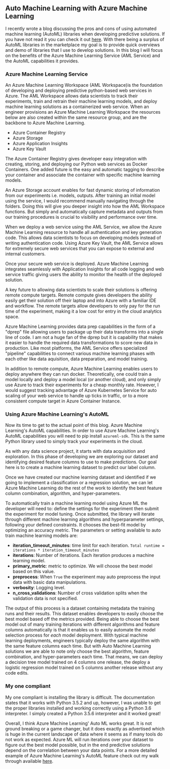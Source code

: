 ## Auto Machine Learning with Azure Machine Learning

I recently wrote a blog discussing the pros and cons of using automated machine learning (AutoML) libraries when developing predictive solutions. If you have not read it you can check it out [here](https://github.com/ryanchynoweth44/AutoMLExamples/blogs/AutoMachineLearning.md). With there being a surplus of AutoML libraries in the marketplace my goal is to provide quick overviews and demo of libraries that I use to develop solutions. In this blog I will focus on the benefits of the Azure Machine Learning Service (AML Service) and the AutoML capabilities it provides.  

### Azure Machine Learning Service

An Azure Machine Learning Workspace (AML Workspace)is the foundation of developing and deploying predictive python-based web services in Azure. The AML Workspace allows data scientists to track their experiments, train and retrain their machine learning models, and deploy machine learning solutions as a containerized web service. When an engineer provisions an Azure Machine Learning Workspace the resources below are also created within the same resource group, and are the backbone to Azure Machine Learning. 

- Azure Container Registry
- Azure Storage 
- Azure Application Insights
- Azure Key Vault


The Azure Container Registry gives developer easy integration with creating, storing, and deploying our Python web services as Docker Containers. One added future is the easy and automatic tagging to describe your container and associate the container with specific machine learning models.  

An Azure Storage account enables for fast dynamic storing of information from our experiments i.e. models, outputs. After training an initial model using the service, I would recommend manually navigating through the folders. Doing this will give you deeper insight into how the AML Workspace functions. But simply and automatically capture metadata and outputs from our training procedures is crucial to visibility and performance over time.  

When we deploy a web service using the AML Service, we allow the Azure Machine Learning resource to handle all authentication and key generation code. This allows data scientists to focus on developing models instead of writing authentication code. Using Azure Key Vault, the AML Service allows for extremely secure web services that you can expose to external and internal customers.  

Once your secure web service is deployed. Azure Machine Learning integrates seamlessly with Application Insights for all code logging and web service traffic giving users the ability to monitor the health of the deployed solution. 

A key future to allowing data scientists to scale their solutions is offering remote compute targets. Remote compute gives developers the ability easily get their solution off their laptop and into Azure with a familiar IDE and workflow. The remote targets allow developers to only pay for the run time of the experiment, making it a low cost for entry in the cloud analytics space.  

Azure Machine Learning provides data prep capabilities in the form of a "dprep" file allowing users to package up their data transforms into a single line of code. I am not a huge fan of the dprep but it is capability that makes it easier to handle the required data transformations to score new data in production. Like most platforms, the AML Service offers specialized "pipeline" capabilities to connect various machine learning phases with each other like data aquisition, data preparation, and model training.   

In addition to remote compute, Azure Machine Learning enables users to deploy anywhere they can run docker. Theoretically, one could train a model locally and deploy a model local (or another cloud), and only simply use Azure to track their experiments for a cheap monthly rate. However, I would suggest tracking advantage of Azure Kubernetes Service for auto scaling of your web service to handle up ticks in traffic, or to a more consistent compute target in Azure Container Instance. 

### Using Azure Machine Learning's AutoML

Now its time to get to the actual point of this blog. Azure Machine Learning's AutoML capabilities. In order to use Azure Machine Learning's AutoML capabilities you will need to pip install `azureml-sdk`. This is the same Python library used to simply track your experiments in the cloud.  

As with any data science project, it starts with data acquisition and exploration. In this phase of developing we are exploring our dataset and identifying desired feature columns to use to make predictions. Our goal here is to create a machine learning dataset to predict our label column. 

Once we have created our machine learning dataset and identified if we going to implement a classification or a regression solution, we can let Azure Machine Learning do the rest of the work to identify the best feature column combination, algorithm, and hyper-parameters. 

To automatically train a machine learning model using Azure ML the developer will need to: define the settings for the experiment then submit the experiment for model tuning. Once submitted, the library will iterate through different machine learning algorithms and hyperparameter settings, following your defined constraints. It chooses the best-fit model by optimizing an accuracy metric. The parameters or setting available to auto train machine learning models are:   

- **iteration_timeout_minutes**: time limit for each iteration. `Total runtime = iterations * iteration_timeout_minutes`
- **iterations**: Number of iterations. Each iteration produces a machine learning model.  
- **primary_metric**: metric to optimize. We will choose the best model based on this value.  
- **preprocess**: When `True` the experiment may auto preprocess the input data with basic data manipulations.  
- **verbosity**: Logging level. 
- **n_cross_validations**: Number of cross validation splits when the validation data is not specified.

The output of this process is a dataset containing metadata the training runs and their results. This dataset enables developers to easily choose the best model based off the metrics provided. Being able to choose the best model out of many training iterations with different algorithms and feature columns automatically is that it enables us to easily automate the model selection process for *each* model deployment. With typical machine learning deployments, engineers typically deploy the same algorithm with the same feature columns each time. But with Auto Machine Learning solutions we are able to note only choose the best algorithm, feature combination, and hyper-parameters each time. That means, we can deploy a decision tree model trained on 4 columns one release, the deploy a logistic regression model trained on 5 columns another release without any code edits. 

### My one compliant

My one compliant is installing the library is difficult. The documentation states that it works with Python 3.5.2 and up, however, I was unable to get the proper libraries installed and working correctly using a Python 3.6 interpreter. I simply created a Python 3.5.6 interpreter and it worked great!  

Overall, I think Azure Machine Learning' Auto ML works great. It is not ground breaking or a game changer, but it does exactly as advertised which is huge in the current landscape of data where it seems as if many tools do not work as expected. Azure ML will run iterations over your dataset to figure out the best model possible, but in the end predictive solutions depend on the correlation between your data points. For a more detailed example of Azure Machine Learning's AutoML feature check out my walk through available [here](https://github.com/ryanchynoweth44/AutoMLExamples/AzureMLExample/walkthrough/01_EnvironmentSetup.md). 